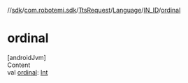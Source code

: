 //[sdk](../../../../../index.md)/[com.robotemi.sdk](../../../index.md)/[TtsRequest](../../index.md)/[Language](../index.md)/[IN_ID](index.md)/[ordinal](ordinal.md)



# ordinal  
[androidJvm]  
Content  
val [ordinal](ordinal.md): [Int](https://kotlinlang.org/api/latest/jvm/stdlib/kotlin/-int/index.html)  



